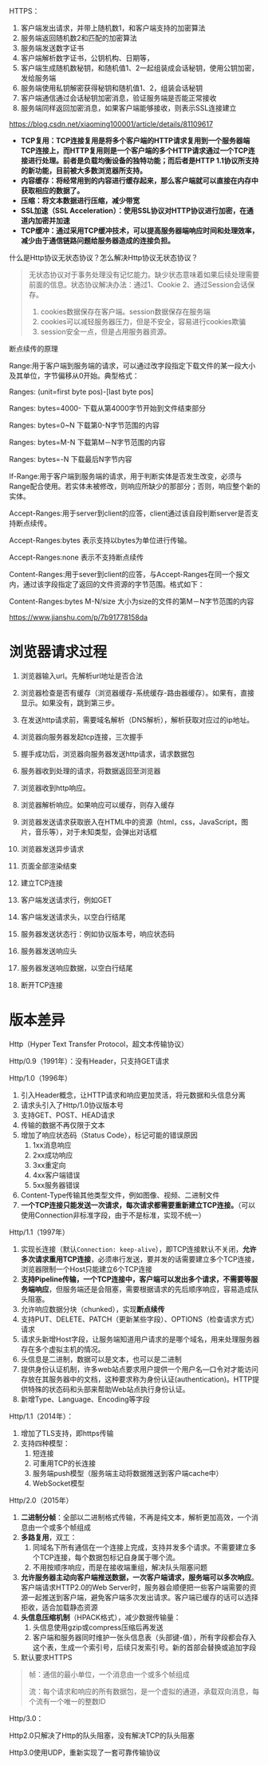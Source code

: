 HTTPS：

1. 客户端发出请求，并带上随机数1，和客户端支持的加密算法
2. 服务端返回随机数2和匹配的加密算法
3. 服务端发送数字证书
4. 客户端解析数字证书，公钥机构、日期等，
5. 客户端生成随机数秘钥，和随机值1、2一起组装成会话秘钥，使用公钥加密，发给服务端
6. 服务端使用私钥解密获得秘钥和随机值1、2，组装会话秘钥
7. 客户端通信通过会话秘钥加密消息，验证服务端是否能正常接收
8. 服务端同样返回加密消息，如果客户端能够接收，则表示SSL连接建立

https://blog.csdn.net/xiaoming100001/article/details/81109617

- **TCP复用：TCP连接复用是将多个客户端的HTTP请求复用到一个服务器端TCP连接上，而HTTP复用则是一个客户端的多个HTTP请求通过一个TCP连接进行处理。前者是负载均衡设备的独特功能；而后者是HTTP 1.1协议所支持的新功能，目前被大多数浏览器所支持。**
- **内容缓存：将经常用到的内容进行缓存起来，那么客户端就可以直接在内存中获取相应的数据了。**
- **压缩：将文本数据进行压缩，减少带宽**
- **SSL加速（SSL Acceleration）：使用SSL协议对HTTP协议进行加密，在通道内加密并加速**
- **TCP缓冲：通过采用TCP缓冲技术，可以提高服务器端响应时间和处理效率，减少由于通信链路问题给服务器造成的连接负担。**

什么是Http协议无状态协议？怎么解决Http协议无状态协议？

> 无状态协议对于事务处理没有记忆能力。缺少状态意味着如果后续处理需要前面的信息。状态协议解决办法：通过1、Cookie 2、通过Session会话保存。
>
> 1. cookies数据保存在客户端。session数据保存在服务端
> 2. cookies可以减轻服务器压力，但是不安全，容易进行cookies欺骗
> 3. session安全一点，但是占用服务器资源。

断点续传的原理

Range:用于客户端到服务端的请求，可以通过改字段指定下载文件的某一段大小及其单位，字节偏移从0开始。典型格式：

Ranges: (unit=first byte pos)-[last byte pos]

Ranges: bytes=4000- 下载从第4000字节开始到文件结束部分

Ranges: bytes=0~N 下载第0-N字节范围的内容

Ranges: bytes=M-N 下载第M－N字节范围的内容

Ranges: bytes=-N 下载最后N字节内容

If-Range:用于客户端到服务端的请求，用于判断实体是否发生改变，必须与Range配合使用。若实体未被修改，则响应所缺少的那部分；否则，响应整个新的实体。

Accept-Ranges:用于server到client的应答，client通过该自段判断server是否支持断点续传。

Accept-Ranges:bytes 表示支持以bytes为单位进行传输。

Accept-Ranges:none 表示不支持断点续传

Content-Ranges:用于sever到client的应答，与Accept-Ranges在同一个报文内，通过该字段指定了返回的文件资源的字节范围。格式如下：

Content-Ranges:bytes M-N/size 大小为size的文件的第M－N字节范围的内容



https://www.jianshu.com/p/7b91778158da



# 浏览器请求过程

1. 浏览器输入url。先解析url地址是否合法
2. 浏览器检查是否有缓存（浏览器缓存-系统缓存-路由器缓存）。如果有，直接显示。如果没有，跳到第三步。
3. 在发送http请求前，需要域名解析（DNS解析），解析获取对应过的ip地址。
4. 浏览器向服务器发起tcp连接，三次握手
5. 握手成功后，浏览器向服务器发送http请求，请求数据包
6. 服务器收到处理的请求，将数据返回至浏览器
7. 浏览器收到http响应。
8. 浏览器解析响应。如果响应可以缓存，则存入缓存
9. 浏览器发送请求获取嵌入在HTML中的资源（html，css，JavaScript，图片，音乐等），对于未知类型，会弹出对话框
10. 浏览器发送异步请求
11. 页面全部渲染结束

1. 建立TCP连接
2. 客户端发送请求行，例如GET
3. 客户端发送请求头，以空白行结尾
4. 服务器发送状态行：例如协议版本号，响应状态码
5. 服务器发送响应头
6. 服务器发送响应数据，以空白行结尾
7. 断开TCP连接

# 版本差异

Http（Hyper Text Transfer Protocol，超文本传输协议）

Http/0.9（1991年）：没有Header，只支持GET请求

Http/1.0（1996年）

1. 引入Header概念，让HTTP请求和响应更加灵活，将元数据和头信息分离
2. 请求头引入了Http/1.0协议版本号
3. 支持GET、POST、HEAD请求
4. 传输的数据不再仅限于文本
5. 增加了响应状态码（Status Code），标记可能的错误原因
   1. 1xx消息响应
   2. 2xx成功响应
   3. 3xx重定向
   4. 4xx客户端错误
   5. 5xx服务器错误
6. Content-Type传输其他类型文件，例如图像、视频、二进制文件
7. **一个TCP连接只能发送一次请求，每次请求都需要重新建立TCP连接。**（可以使用Connection非标准字段，由于不是标准，实现不统一）

Http/1.1（1997年）

1. 实现长连接（默认`Connection: keep-alive`），即TCP连接默认不关闭，**允许多次请求重用TCP连接**，必须串行发送，要并发的话需要建立多个TCP连接，浏览器限制一个Host只能建立6个TCP连接
2. **支持Pipeline传输，一个TCP连接中，客户端可以发出多个请求，不需要等服务端响应**，但服务端还是会阻塞，需要根据请求的先后顺序响应，容易造成队头阻塞。
3. 允许响应数据分块（chunked），实现**断点续传**
4. 支持PUT、DELETE、PATCH（更新某些字段）、OPTIONS（检查请求方式）请求
5. 请求头新增Host字段，让服务端知道用户请求的是哪个域名，用来处理服务器存在多个虚拟主机的情况。
6. 头信息是二进制，数据可以是文本，也可以是二进制
7. 提供身份认证机制，许多web站点要求用户提供一个用户名—口令对才能访问存放在其服务器中的文档，这种要求称为身份认证(authentication)。HTTP提供特殊的状态码和头部来帮助Web站点执行身份认证。
8. 新增Type、Language、Encoding等字段

Http/1.1（2014年）：

1. 增加了TLS支持，即https传输
2. 支持四种模型：
   1.  短连接
   2. 可重用TCP的长连接
   3. 服务端push模型（服务端主动将数据推送到客户端cache中）
   4. WebSocket模型

Http/2.0（2015年）

1. **二进制分帧**：全部以二进制格式传输，不再是纯文本，解析更加高效，一个消息由一个或多个帧组成
2. **多路复用**，双工：
   1. 同域名下所有通信在一个连接上完成，支持并发多个请求。不需要建立多个TCP连接，每个数据包标记自身属于哪个流。
   2. 不用按顺序响应，而是在接收端重组，解决队头阻塞问题
3. **允许服务器主动向客户端推送数据，一次客户端请求，服务端可以多次响应**。客户端请求HTTP2.0的Web Server时，服务器会顺便把一些客户端需要的资源一起推送到客户端，避免客户端多次发出请求。客户端已缓存的话可以选择拒收，适合加载静态资源
4. **头信息压缩机制**（HPACK格式），减少数据传输量：
   1. 头信息使用gzip或compress压缩后再发送
   2. 客户端和服务器同时维护一张头信息表（头部键-值），所有字段都会存入这个表，生成一个索引号，后续只发索引号。新的首部会替换或追加字段
5. 默认要求HTTPS

> 帧：通信的最小单位，一个消息由一个或多个帧组成
>
> 流：每个请求和响应的所有数据包，是一个虚拟的通道，承载双向消息，每个流有一个唯一的整数ID

Http/3.0：

Http2.0只解决了Http的队头阻塞，没有解决TCP的队头阻塞

Http3.0使用UDP，重新实现了一套可靠传输协议
